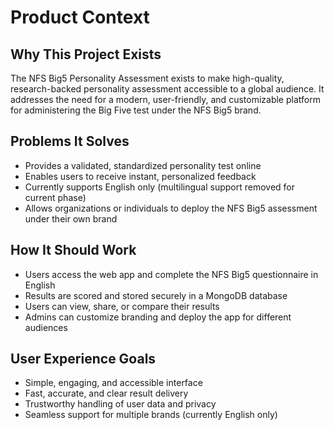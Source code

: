 # Product Context

## Why This Project Exists
The NFS Big5 Personality Assessment exists to make high-quality, research-backed personality assessment accessible to a global audience. It addresses the need for a modern, user-friendly, and customizable platform for administering the Big Five test under the NFS Big5 brand.

## Problems It Solves
- Provides a validated, standardized personality test online
- Enables users to receive instant, personalized feedback
- Currently supports English only (multilingual support removed for current phase)
- Allows organizations or individuals to deploy the NFS Big5 assessment under their own brand

## How It Should Work
- Users access the web app and complete the NFS Big5 questionnaire in English
- Results are scored and stored securely in a MongoDB database
- Users can view, share, or compare their results
- Admins can customize branding and deploy the app for different audiences

## User Experience Goals
- Simple, engaging, and accessible interface
- Fast, accurate, and clear result delivery
- Trustworthy handling of user data and privacy
- Seamless support for multiple brands (currently English only)